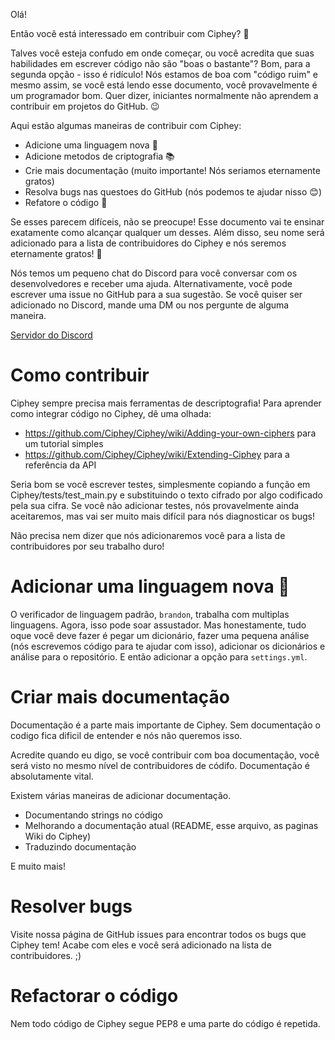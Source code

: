 Olá!

Então você está interessado em contribuir com Ciphey? 🤔

Talves você esteja confudo em onde começar, ou você acredita que suas habilidades em escrever código não são "boas o bastante"? Bom, para a segunda opção - isso é ridículo! Nós estamos de boa com "código ruim" e mesmo assim, se você está lendo esse documento, você provavelmente é um programador bom. Quer dizer, iniciantes normalmente não aprendem a contribuir em projetos do GitHub. 😉

Aqui estão algumas maneiras de contribuir com Ciphey:

- Adicione uma linguagem nova 🧏
- Adicione metodos de criptografia 📚
- Crie mais documentação (muito importante! Nós seriamos eternamente gratos)
- Resolva bugs nas questoes do GitHub (nós podemos te ajudar nisso 😊)
- Refatore o código 🥺

Se esses parecem difíceis, não se preocupe! Esse documento vai te ensinar exatamente como alcançar qualquer um desses. Além disso, seu nome será adicionado para a lista de contribuidores do Ciphey e nós seremos eternamente gratos! 🙏

Nós temos um pequeno chat do Discord para você conversar com os desenvolvedores e receber uma ajuda. Alternativamente, você pode escrever uma issue no GitHub para a sua sugestão. Se você quiser ser adicionado no Discord, mande uma DM ou nos pergunte de alguma maneira.

[Servidor do Discord](https://discord.gg/KfyRUWw)

# Como contribuir

Ciphey sempre precisa mais ferramentas de descriptografia! Para aprender como integrar código no Ciphey, dê uma olhada:

- <https://github.com/Ciphey/Ciphey/wiki/Adding-your-own-ciphers> para um tutorial simples
- <https://github.com/Ciphey/Ciphey/wiki/Extending-Ciphey> para a referência da API

Seria bom se você escrever testes, simplesmente copiando a função em Ciphey/tests/test_main.py e substituindo o texto cifrado por algo codificado pela sua cifra. Se você não adicionar testes, nós provavelmente ainda aceitaremos, mas vai ser muito mais difícil para nós diagnosticar os bugs!

Não precisa nem dizer que nós adicionaremos você para a lista de contribuidores por seu trabalho duro!

# Adicionar uma linguagem nova 🧏

O verificador de linguagem padrão, `brandon`, trabalha com multiplas linguagens. Agora, isso pode soar assustador.
Mas honestamente, tudo oque você deve fazer é pegar um dicionário, fazer uma pequena análise (nós escrevemos código para te ajudar com isso), adicionar os dicionários e análise para o repositório. E então adicionar a opção para `settings.yml`.

# Criar mais documentação

Documentação é a parte mais importante de Ciphey. Sem documentação o codigo fica dificil de entender e nós não queremos isso.

Acredite quando eu digo, se você contribuir com boa documentação, você será visto no mesmo nível de contribuidores de códifo. Documentação é absolutamente vital.

Existem várias maneiras de adicionar documentação.

- Documentando strings no código
- Melhorando a documentação atual (README, esse arquivo, as paginas Wiki do Ciphey)
- Traduzindo documentação

E muito mais!

# Resolver bugs

Visite nossa página de GitHub issues para encontrar todos os bugs que Ciphey tem! Acabe com eles e você será adicionado na lista de contribuidores. ;)

# Refactorar o código

Nem todo código de Ciphey segue PEP8 e uma parte do código é repetida.
